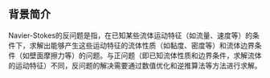 ## 背景简介
Navier-Stokes的反问题是指，在已知某些流体运动特征（如流量、速度等）的条件下，求解出能够产生这些运动特征的流体性质（如黏度、密度等）和流体边界条件（如壁面摩擦力等）的问题。与正问题（即已知流体性质和边界条件，求解流体的运动特征）不同，反问题的解决需要通过数值优化和逆推算法等方法进行求解。
